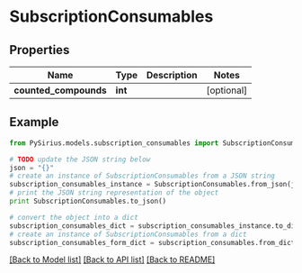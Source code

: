 # SubscriptionConsumables


## Properties

Name | Type | Description | Notes
------------ | ------------- | ------------- | -------------
**counted_compounds** | **int** |  | [optional] 

## Example

```python
from PySirius.models.subscription_consumables import SubscriptionConsumables

# TODO update the JSON string below
json = "{}"
# create an instance of SubscriptionConsumables from a JSON string
subscription_consumables_instance = SubscriptionConsumables.from_json(json)
# print the JSON string representation of the object
print SubscriptionConsumables.to_json()

# convert the object into a dict
subscription_consumables_dict = subscription_consumables_instance.to_dict()
# create an instance of SubscriptionConsumables from a dict
subscription_consumables_form_dict = subscription_consumables.from_dict(subscription_consumables_dict)
```
[[Back to Model list]](../README.md#documentation-for-models) [[Back to API list]](../README.md#documentation-for-api-endpoints) [[Back to README]](../README.md)


